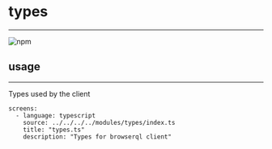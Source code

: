# types
---

![npm](https://img.shields.io/npm/v/@browserql/client)

## usage
---

Types used by the client

```screens
screens:
  - language: typescript
    source: ../../../../modules/types/index.ts
    title: "types.ts"
    description: "Types for browserql client"
```
